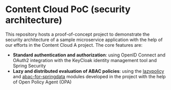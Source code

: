 # Content Cloud PoC (security architecture)
This repository hosts a proof-of-concept project to demonstrate the security architecture of a sample microservice application with the help of our efforts in the Content Cloud A project. The core features are:  

- __Standard authentication and authorization__: using OpenID Connect and OAuth2 integration with the KeyCloak identity management tool and Spring Security
- __Lazy and distributed evaluation of ABAC policies__: using the [lazypolicy](https://github.com/emad7105/lazypolicy/) and [abac-for-springdata](https://github.com/paulcwarren/abac_spike_1) modules developed in the project with the help of Open Policy Agent (OPA) 
